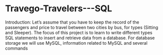 # Travego-Travelers---SQL
Introduction:
Let’s assume that you have to keep the record of the passengers and price to travel between two cities by bus,  for types (Sitting and Sleeper).
The focus of this project is to learn to write different types SQL statements to insert and retrieve data from a database. For database storage we will use MySQL, information related to MySQL and several commands 
